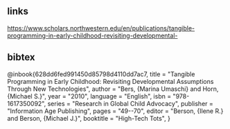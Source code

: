 
## links 
https://www.scholars.northwestern.edu/en/publications/tangible-programming-in-early-childhood-revisiting-developmental-



## bibtex
@inbook{628dd6fed991450d85798d4110dd7ac7,
title = "Tangible Programming in Early Childhood: Revisiting Developmental Assumptions Through New Technologies",
author = "Bers, {Marina Umaschi} and Horn, {Michael S.}",
year = "2010",
language = "English",
isbn = "978-1617350092",
series = "Research in Global Child Advocacy",
publisher = "Information Age Publishing",
pages = "49--70",
editor = "Berson, {Ilene R.} and Berson, {Michael J.}",
booktitle = "High-Tech Tots",
}

